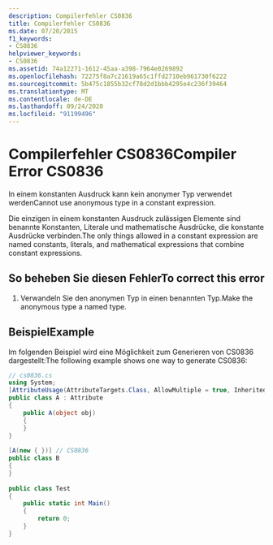 ```yaml
---
description: Compilerfehler CS0836
title: Compilerfehler CS0836
ms.date: 07/20/2015
f1_keywords:
- CS0836
helpviewer_keywords:
- CS0836
ms.assetid: 74a12271-1612-45aa-a398-7964e0269892
ms.openlocfilehash: 72275f8a7c21619a65c1ffd2710eb961730f6222
ms.sourcegitcommit: 5b475c1855b32cf78d2d1bbb4295e4c236f39464
ms.translationtype: MT
ms.contentlocale: de-DE
ms.lasthandoff: 09/24/2020
ms.locfileid: "91199496"
---
```

# <a name="compiler-error-cs0836"></a><span data-ttu-id="3bbc9-103">Compilerfehler CS0836</span><span class="sxs-lookup"><span data-stu-id="3bbc9-103">Compiler Error CS0836</span></span>

<span data-ttu-id="3bbc9-104">In einem konstanten Ausdruck kann kein anonymer Typ verwendet werden</span><span class="sxs-lookup"><span data-stu-id="3bbc9-104">Cannot use anonymous type in a constant expression.</span></span>  
  
 <span data-ttu-id="3bbc9-105">Die einzigen in einem konstanten Ausdruck zulässigen Elemente sind benannte Konstanten, Literale und mathematische Ausdrücke, die konstante Ausdrücke verbinden.</span><span class="sxs-lookup"><span data-stu-id="3bbc9-105">The only things allowed in a constant expression are named constants, literals, and mathematical expressions that combine constant expressions.</span></span>  
  
## <a name="to-correct-this-error"></a><span data-ttu-id="3bbc9-106">So beheben Sie diesen Fehler</span><span class="sxs-lookup"><span data-stu-id="3bbc9-106">To correct this error</span></span>  
  
1. <span data-ttu-id="3bbc9-107">Verwandeln Sie den anonymen Typ in einen benannten Typ.</span><span class="sxs-lookup"><span data-stu-id="3bbc9-107">Make the anonymous type a named type.</span></span>  
  
## <a name="example"></a><span data-ttu-id="3bbc9-108">Beispiel</span><span class="sxs-lookup"><span data-stu-id="3bbc9-108">Example</span></span>  

 <span data-ttu-id="3bbc9-109">Im folgenden Beispiel wird eine Möglichkeit zum Generieren von CS0836 dargestellt:</span><span class="sxs-lookup"><span data-stu-id="3bbc9-109">The following example shows one way to generate CS0836:</span></span>  
  
```csharp  
// cs0836.cs  
using System;  
[AttributeUsage(AttributeTargets.Class, AllowMultiple = true, Inherited = false)]  
public class A : Attribute  
{  
    public A(object obj)  
    {  
    }  
}  
  
[A(new { })] // CS0836  
public class B  
{  
}  
  
public class Test  
{  
    public static int Main()  
    {
        return 0;  
    }  
}  
```
